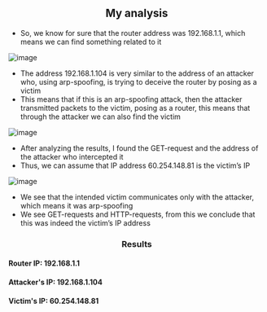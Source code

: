 <h2 align="center">My analysis</h2>

* So, we know for sure that the router address was 192.168.1.1, which means we can find something related to it

![image](https://github.com/user-attachments/assets/a28574b0-f668-4e9a-920b-7973e7eb386d)

* The address 192.168.1.104 is very similar to the address of an attacker who, using arp-spoofing, is trying to deceive the router by posing as a victim
* This means that if this is an arp-spoofing attack, then the attacker transmitted packets to the victim, posing as a router, this means that through the attacker we can also find the victim

![image](https://github.com/user-attachments/assets/d72032a7-cd4d-48f2-bc1b-ef48061857bf)

* After analyzing the results, I found the GET-request and the address of the attacker who intercepted it
* Thus, we can assume that IP address 60.254.148.81 is the victim’s IP

![image](https://github.com/user-attachments/assets/8f979480-633d-45de-9efc-79349e3b9257)

* We see that the intended victim communicates only with the attacker, which means it was arp-spoofing
* We see GET-requests and HTTP-requests, from this we conclude that this was indeed the victim’s IP address

<h3 align="center">Results</h3>

#### Router IP: 192.168.1.1
#### Attacker's IP: 192.168.1.104
#### Victim's IP: 60.254.148.81
